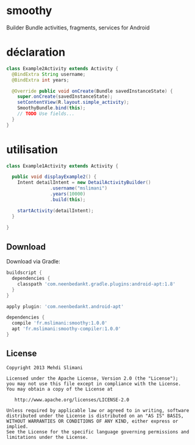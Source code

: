 # smoothy
Builder Bundle activities, fragments, services for Android

# déclaration

```java
class Example2Activity extends Activity {
  @BindExtra String username;
  @BindExtra int years;

  @Override public void onCreate(Bundle savedInstanceState) {
    super.onCreate(savedInstanceState);
    setContentView(R.layout.simple_activity);
    SmoothyBundle.bind(this);
    // TODO Use fields...
  }
}
```

# utilisation

```java
class Example1Activity extends Activity {

  public void displayExample2() {
    Intent detailIntent = new DetailActivityBuilder()
                .username("mslimani")
                .years(10000)
                .build(this);

    startActivity(detailIntent);
  }
  
}
```

Download
--------

Download via Gradle:

```groovy
buildscript {
  dependencies {
    classpath 'com.neenbedankt.gradle.plugins:android-apt:1.8'
  }
}

apply plugin: 'com.neenbedankt.android-apt'

dependencies {
  compile 'fr.mslimani:smoothy:1.0.0'
  apt 'fr.mslimani:smoothy-compiler:1.0.0'
}
```

License
-------

    Copyright 2013 Mehdi Slimani

    Licensed under the Apache License, Version 2.0 (the "License");
    you may not use this file except in compliance with the License.
    You may obtain a copy of the License at

       http://www.apache.org/licenses/LICENSE-2.0

    Unless required by applicable law or agreed to in writing, software
    distributed under the License is distributed on an "AS IS" BASIS,
    WITHOUT WARRANTIES OR CONDITIONS OF ANY KIND, either express or implied.
    See the License for the specific language governing permissions and
    limitations under the License.
